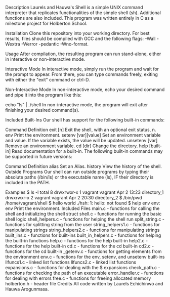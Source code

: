 Description
Laurels and Hauwa's Shell is a simple UNIX command interpreter that replicates functionalities of the simple shell (sh). Additional functions are also included. This program was written entirely in C as a milestone project for Holberton School.

Installation
Clone this repository into your working directory. For best results, files should be compiled with GCC and the following flags: -Wall -Wextra -Werror -pedantic -Wno-format.

Usage
After compilation, the resulting program can run stand-alone, either in interactive or non-interactive mode.

Interactive Mode
In interactive mode, simply run the program and wait for the prompt to appear. From there, you can type commands freely, exiting with either the "exit" command or ctrl-D.

Non-Interactive Mode
In non-interactive mode, echo your desired command and pipe it into the program like this:

echo "ls" | ./shell
In non-interactive mode, the program will exit after finishing your desired command(s).

Included Built-Ins
Our shell has support for the following built-in commands:

Command	Definition
exit [n]	Exit the shell, with an optional exit status, n.
env	Print the environment.
setenv [var][value]	Set an environment variable and value. If the variable exists, the value will be updated.
unsetenv [var]	Remove an environment variable.
cd [dir]	Change the directory.
help [built-in]	Read documentation for a built-in.
The following built-in commands may be supported in future versions:

Command	Definition
alias	Set an Alias.
history	View the history of the shell.
Outside Programs
Our shell can run outside programs by typing their absolute paths (/bin/ls) or the executable name (ls), IF their directory is included in the PATH.

Examples
$ ls -l
total 8
drwxrwxr-x 1 vagrant vagrant Apr 2 13:23 directory_1
drwxrwxr-x 2 vagrant vagrant Apr 2 20:30 directory_2
$ /bin/pwd
/home/vagrant/shell
$ hello world
./hsh: 1: hello: not found
$ help env
env: env
	Print the environment.
Included Files
main.c - functions for calling the shell and initializing the shell struct
shell.c - functions for running the basic shell logic
shell_helpers.c - functions for helping the shell run
split_string.c - functions for splitting string from the user
string_helpers1.c - functions for manipulating strings
string_helpers2.c - functions for manipulating strings
built_ins.c - functions for built-ins
built_in_helpers.c - functions for helping the built-in functions
help.c - functions for the help built-in
help2.c - functions for the help built-in
cd.c - functions for the cd built-in
cd2.c - functions for the cd built-in
_getenv.c - functions for getting elements from the environment
env.c - functions for the env, setenv, and unsetenv built-ins
llfuncs1.c - linked list functions
llfuncs2.c - linked list functions
expansions.c - functions for dealing with the $ expansions
check_path.c - functions for checking the path of an executable
error_handler.c - functions for dealing with errors
free.c - functions for freeing allocated memory
holberton.h - header file
Credits
All code written by Laurels Echichinwo and Hauwa Arogunmasa.
